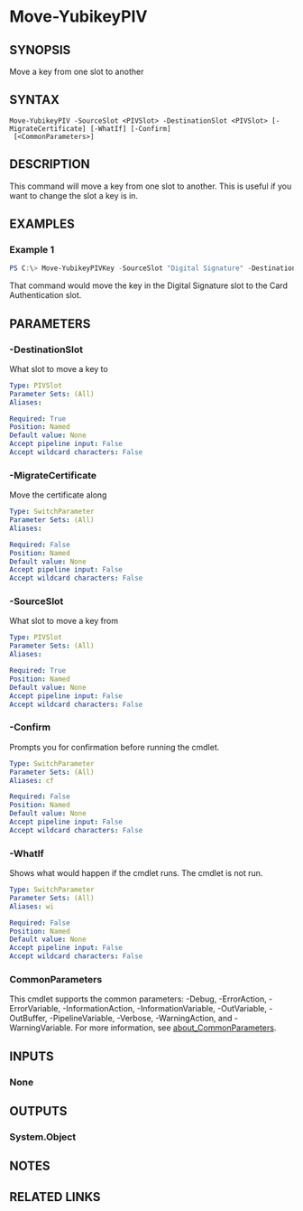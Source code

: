 ﻿---
external help file: powershellYK.dll-Help.xml
Module Name: powershellYK
online version:
schema: 2.0.0
---

# Move-YubikeyPIV

## SYNOPSIS
Move a key from one slot to another

## SYNTAX

```
Move-YubikeyPIV -SourceSlot <PIVSlot> -DestinationSlot <PIVSlot> [-MigrateCertificate] [-WhatIf] [-Confirm]
 [<CommonParameters>]
```

## DESCRIPTION
This command will move a key from one slot to another. This is useful if you want to change the slot a key is in.

## EXAMPLES

### Example 1
```powershell
PS C:\> Move-YubikeyPIVKey -SourceSlot "Digital Signature" -DestinationSlot "Card Authentication"
```

That command would move the key in the Digital Signature slot to the Card Authentication slot.

## PARAMETERS

### -DestinationSlot
What slot to move a key to

```yaml
Type: PIVSlot
Parameter Sets: (All)
Aliases:

Required: True
Position: Named
Default value: None
Accept pipeline input: False
Accept wildcard characters: False
```

### -MigrateCertificate
Move the certificate along

```yaml
Type: SwitchParameter
Parameter Sets: (All)
Aliases:

Required: False
Position: Named
Default value: None
Accept pipeline input: False
Accept wildcard characters: False
```

### -SourceSlot
What slot to move a key from

```yaml
Type: PIVSlot
Parameter Sets: (All)
Aliases:

Required: True
Position: Named
Default value: None
Accept pipeline input: False
Accept wildcard characters: False
```

### -Confirm
Prompts you for confirmation before running the cmdlet.

```yaml
Type: SwitchParameter
Parameter Sets: (All)
Aliases: cf

Required: False
Position: Named
Default value: None
Accept pipeline input: False
Accept wildcard characters: False
```

### -WhatIf
Shows what would happen if the cmdlet runs.
The cmdlet is not run.

```yaml
Type: SwitchParameter
Parameter Sets: (All)
Aliases: wi

Required: False
Position: Named
Default value: None
Accept pipeline input: False
Accept wildcard characters: False
```

### CommonParameters
This cmdlet supports the common parameters: -Debug, -ErrorAction, -ErrorVariable, -InformationAction, -InformationVariable, -OutVariable, -OutBuffer, -PipelineVariable, -Verbose, -WarningAction, and -WarningVariable. For more information, see [about_CommonParameters](http://go.microsoft.com/fwlink/?LinkID=113216).

## INPUTS

### None

## OUTPUTS

### System.Object
## NOTES

## RELATED LINKS
